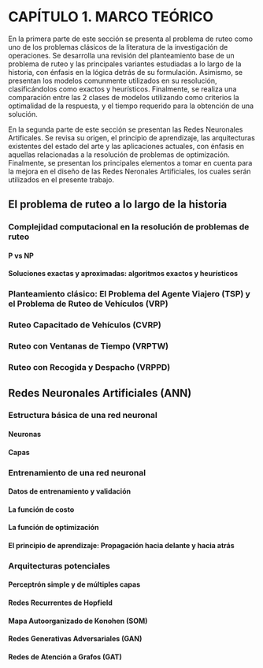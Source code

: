 # CAPÍTULO 1. MARCO TEÓRICO

En la primera parte de este sección se presenta al problema de ruteo como uno de los problemas clásicos de la literatura de la investigación de operaciones. Se desarrolla una revisión del planteamiento base de un problema de ruteo y las principales variantes estudiadas a lo largo de la historia, con énfasis en la lógica detrás de su formulación. Asimismo, se presentan los modelos comunmente utilizados en su resolución, clasificándolos como exactos y heurísticos. Finalmente, se realiza una comparación entre las 2 clases de modelos utilizando como criterios la optimalidad de la respuesta, y el tiempo requerido para la obtención de una solución.

En la segunda parte de este sección se presentan las Redes Neuronales Artificales. Se revisa su origen, el principio de aprendizaje, las arquitecturas existentes del estado del arte y las aplicaciones actuales, con énfasis en aquellas relacionadas a la resolución de problemas de optimización. Finalmente, se presentan los principales elementos a tomar en cuenta para la mejora en el diseño de las Redes Neronales Artificiales, los cuales serán utilizados en el presente trabajo.

## El problema de ruteo a lo largo de la historia

### Complejidad computacional en la resolución de problemas de ruteo

#### P vs NP

#### Soluciones exactas y aproximadas: algoritmos exactos y heurísticos

### Planteamiento clásico: El Problema del Agente Viajero (TSP) y el Problema de Ruteo de Vehículos (VRP)

### Ruteo Capacitado de Vehículos (CVRP)

### Ruteo con Ventanas de Tiempo (VRPTW)

### Ruteo con Recogida y Despacho (VRPPD)


## Redes Neuronales Artificiales (ANN)

### Estructura básica de una red neuronal

#### Neuronas

#### Capas

### Entrenamiento de una red neuronal

#### Datos de entrenamiento y validación

#### La función de costo

#### La función de optimización

#### El principio de aprendizaje: Propagación hacia delante y hacia atrás

### Arquitecturas potenciales

#### Perceptrón simple y de múltiples capas

#### Redes Recurrentes de Hopfield

#### Mapa Autoorganizado de Konohen (SOM)

#### Redes Generativas Adversariales (GAN)

#### Redes de Atención a Grafos (GAT)

